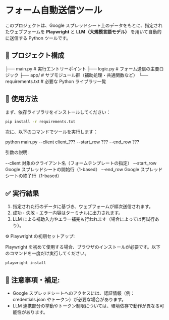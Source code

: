 # フォーム自動送信ツール

このプロジェクトは、Google スプレッドシート上のデータをもとに、指定されたウェブフォームを **Playwright** と **LLM（大規模言語モデル）** を用いて自動的に送信する Python ツールです。

## 📁 プロジェクト構成

├── main.py            # 実行エントリーポイント
├── logic.py           # フォーム送信の主要ロジック
├── app/               # サブモジュール群（補助処理・共通関数など）
└── requirements.txt   # 必要な Python ライブラリ一覧

## 🚀 使用方法

まず、依存ライブラリをインストールしてください：

```bash
pip install -r requirements.txt
```

次に、以下のコマンドでツールを実行します：

python main.py --client client_??? --start_row ??? --end_row ???

引数の説明:

--client
対象のクライアント名（フォームテンプレートの指定）
--start_row
Google スプレッドシートの開始行（1-based）
--end_row
Google スプレッドシートの終了行（1-based）

## ✅ 実行結果

1. 指定された行のデータに基づき、ウェブフォームが順次送信されます。
2. 成功・失敗・エラー内容はターミナルに出力されます。
3. LLM による補助入力やエラー補完も行われます（場合によっては再試行あり）。

⚙️ Playwright の初期セットアップ:

Playwright を初めて使用する場合、ブラウザのインストールが必要です。以下のコマンドを一度だけ実行してください。

```bash
playwright install
```

## 🧠 注意事項・補足:

- Google スプレッドシートへのアクセスには、認証情報（例：credentials.json やトークン）が必要な場合があります。
- LLM 連携部分の挙動やトークン制限については、環境依存で動作が異なる可能性があります。